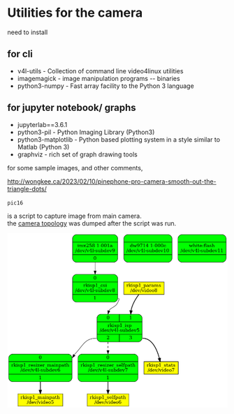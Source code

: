 # Utilities for the camera


need to install

## for cli

- v4l-utils - Collection of command line video4linux utilities
- imagemagick - image manipulation programs -- binaries
- python3-numpy - Fast array facility to the Python 3 language

## for jupyter notebook/ graphs
- jupyterlab==3.6.1
- python3-pil - Python Imaging Library (Python3)
- python3-matplotlib - Python based plotting system in a style similar to Matlab (Python 3)
- graphviz - rich set of graph drawing tools

for some sample images, and other comments, 

http://wongkee.ca/2023/02/10/pinephone-pro-camera-smooth-out-the-triangle-dots/

`pic16`

is a script to capture image from main camera.  
the [camera topology](camera.topology.txt) was dumped after the script was run.

![topology](camera.png)
